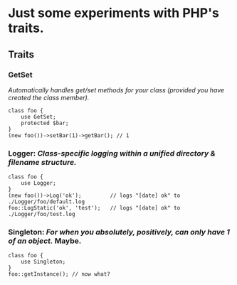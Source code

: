 Just some experiments with PHP's traits.
========================================

Traits
------
### GetSet

_Automatically handles get/set methods for your class (provided you have created the class member)._

    class foo {
        use GetSet;
        protected $bar;
    }
    (new foo())->setBar(1)->getBar(); // 1

### Logger: _Class-specific logging within a unified directory & filename structure._

    class foo {
        use Logger;
    }
    (new foo())->Log('ok');         // logs "[date] ok" to ./Logger/foo/default.log
    foo::LogStatic('ok', 'test');   // logs "[date] ok" to ./Logger/foo/test.log

### Singleton: _For when you absolutely, positively, can only have 1 of an object._ Maybe.

    class foo {
        use Singleton;
    }
    foo::getInstance(); // now what?